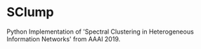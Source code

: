 # SClump
Python Implementation of 'Spectral Clustering in Heterogeneous Information Networks' from AAAI 2019.
